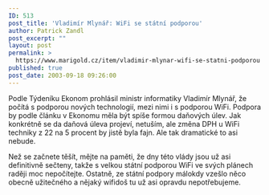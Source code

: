 ```yaml
---
ID: 513
post_title: 'Vladimír Mlynář: WiFi se státní podporou'
author: Patrick Zandl
post_excerpt: ""
layout: post
permalink: >
  https://www.marigold.cz/item/vladimir-mlynar-wifi-se-statni-podporou
published: true
post_date: 2003-09-18 09:26:00
---
```

<P>Podle Týdeníku Ekonom prohlásil ministr informatiky Vladimír Mlynář, že počítá s podporou nových technologií, mezi nimi i s podporou WiFi. Podpora by podle článku v Ekonomu měla být spíše formou daňových úlev. Jak konkrétně se da daňová úleva projeví, netuším, ale změna DPH u WiFi techniky z 22 na 5 procent by jistě byla fajn. Ale tak dramatické to asi nebude. </P>
<P>Než se začnete těšít, mějte na paměti, že dny této vlády jsou už asi definitivně sečteny, takže s velkou státní podporou WiFi ve svých plánech raději moc nepočítejte. Ostatně, ze státní podpory málokdy vzešlo něco obecně užitečného a nějaký wifidoš tu už asi opravdu nepotřebujeme. </P>